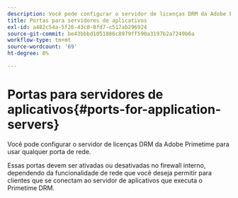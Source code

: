 ```yaml
---
description: Você pode configurar o servidor de licenças DRM da Adobe Primetime para usar qualquer porta de rede.
title: Portas para servidores de aplicativos
exl-id: a482c54a-5f26-43c0-8fd7-c517ab296924
source-git-commit: be43bbbd1051886c8979ff590a3197b2a7249b6a
workflow-type: tm+mt
source-wordcount: '69'
ht-degree: 0%

---
```


# Portas para servidores de aplicativos{#ports-for-application-servers}

Você pode configurar o servidor de licenças DRM da Adobe Primetime para usar qualquer porta de rede.

Essas portas devem ser ativadas ou desativadas no firewall interno, dependendo da funcionalidade de rede que você deseja permitir para clientes que se conectam ao servidor de aplicativos que executa o Primetime DRM.
